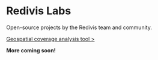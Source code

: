 # Redivis Labs
Open-source projects by the Redivis team and community.

[Geospatial coverage analysis tool >](https://labs.redivis.com/geo-coverage)

**More coming soon!**
